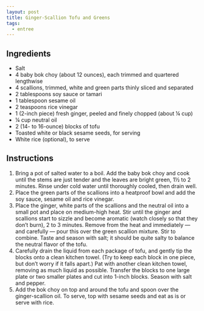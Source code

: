 ```yaml
---
layout: post
title: Ginger-Scallion Tofu and Greens
tags:
  - entree
---
```


## Ingredients

- Salt
- 4 baby bok choy (about 12 ounces), each trimmed and quartered lengthwise
- 4 scallions, trimmed, white and green parts thinly sliced and separated
- 2 tablespoons soy sauce or tamari
- 1 tablespoon sesame oil
- 2 teaspoons rice vinegar
- 1 (2-inch piece) fresh ginger, peeled and finely chopped (about ¼ cup)
- ¼ cup neutral oil
- 2 (14- to 16-ounce) blocks of tofu
- Toasted white or black sesame seeds, for serving
- White rice (optional), to serve

## Instructions

1. Bring a pot of salted water to a boil. Add the baby bok choy and cook until the stems are just tender and the leaves are bright green, 1½ to 2 minutes. Rinse under cold water until thoroughly cooled, then drain well.
2. Place the green parts of the scallions into a heatproof bowl and add the soy sauce, sesame oil and rice vinegar.
3. Place the ginger, white parts of the scallions and the neutral oil into a small pot and place on medium-high heat. Stir until the ginger and scallions start to sizzle and become aromatic (watch closely so that they don’t burn), 2 to 3 minutes. Remove from the heat and immediately — and carefully — pour this over the green scallion mixture. Stir to combine. Taste and season with salt; it should be quite salty to balance the neutral flavor of the tofu.
4. Carefully drain the liquid from each package of tofu, and gently tip the blocks onto a clean kitchen towel. (Try to keep each block in one piece, but don’t worry if it falls apart.) Pat with another clean kitchen towel, removing as much liquid as possible. Transfer the blocks to one large plate or two smaller plates and cut into 1-inch blocks. Season with salt and pepper.
5. Add the bok choy on top and around the tofu and spoon over the ginger-scallion oil. To serve, top with sesame seeds and eat as is or serve with rice.

